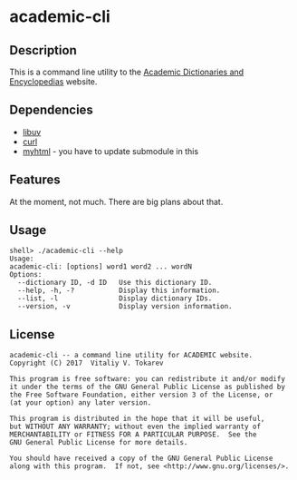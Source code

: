 # academic-cli


## Description

This is a command line utility to the [Academic Dictionaries and Encyclopedias][1]
website.


## Dependencies

* [libuv][2]
* [curl][3]
* [myhtml][4] - you have to update submodule in this


## Features

At the moment, not much. There are big plans about that.


## Usage

```
shell> ./academic-cli --help
Usage:
academic-cli: [options] word1 word2 ... wordN
Options:
  --dictionary ID, -d ID   Use this dictionary ID.
  --help, -h, -?           Display this information.
  --list, -l               Display dictionary IDs.
  --version, -v            Display version information.
```


## License

    academic-cli -- a command line utility for ACADEMIC website.
    Copyright (C) 2017  Vitaliy V. Tokarev

    This program is free software: you can redistribute it and/or modify
    it under the terms of the GNU General Public License as published by
    the Free Software Foundation, either version 3 of the License, or
    (at your option) any later version.

    This program is distributed in the hope that it will be useful,
    but WITHOUT ANY WARRANTY; without even the implied warranty of
    MERCHANTABILITY or FITNESS FOR A PARTICULAR PURPOSE.  See the
    GNU General Public License for more details.

    You should have received a copy of the GNU General Public License
    along with this program.  If not, see <http://www.gnu.org/licenses/>.


[1]: http://www.enacademic.com/
[2]: http://libuv.org/
[3]: https://curl.haxx.se/
[4]: https://github.com/lexborisov/myhtml
